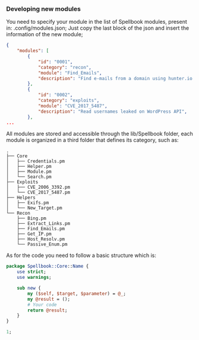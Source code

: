 ### Developing new modules

You need to specify your module in the list of Spellbook modules, present in: .config/modules.json; Just copy the last block of the json and insert the information of the new module;

```json
{
    "modules": [
        {
            "id": "0001",
            "category": "recon",
            "module": "Find_Emails",
            "description": "Find e-mails from a domain using hunter.io API",
        },
        {
            "id": "0002",
            "category": "exploits",
            "module": "CVE_2017_5487",
            "description": "Read usernames leaked on WordPress API",
        },
...
```

All modules are stored and accessible through the lib/Spellbook folder, each module is organized in a third folder that defines its category, such as:

```
.
├── Core
│   ├── Credentials.pm
│   ├── Helper.pm
│   ├── Module.pm
│   └── Search.pm
├── Exploits
│   ├── CVE_2006_3392.pm
│   └── CVE_2017_5487.pm
├── Helpers
│   ├── Exifs.pm
│   └── New_Target.pm
└── Recon
    ├── Bing.pm
    ├── Extract_Links.pm
    ├── Find_Emails.pm
    ├── Get_IP.pm
    ├── Host_Resolv.pm
    └── Passive_Enum.pm
```

As for the code you need to follow a basic structure which is:

```perl
package Spellbook::Core::Name {
    use strict;
    use warnings;

    sub new {
        my ($self, $target, $parameter) = @_;
        my @result = ();
        # Your code
        return @result;
    }
}

1;
```